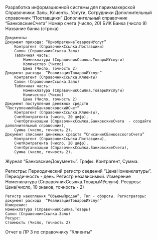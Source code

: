 Разработка информационной системы для парикмахерской
Справочники:
	Залы, 
	Клиенты, 
	Услуги, 
	Сотрудники
	Дополнительный справочник “Поставщики”
	Дополнительный справочник “БанковскиеСчета”
		Номер счета (число, 20)
		БИК Банка (число 9)
		Название банка (строка)

	Документы:
	Документ прихода: “ПриобретениеТоваровИУслуг”
		Контрагент (СправочникСсылка.Поставщики)
		Салон (СправочникСсылка.Залы)
		Табличная часть:
			Номенклатура (СправочникСсылка.ТоварыИУслуги)
			Количество (Число)
			Цена (Число, точность 2)
	Документ расхода  “РеализацияТоваровИУслуг”
		Контрагент (СправочникСсылка.Клиенты)
		Салон (СправочникСсылка.Залы)
		Табличная часть:
			Номенклатура (СправочникСсылка.ТоварыИУслуги)
			Количество (Число)
			Цена (Число, точность 2)
	Документ поступления денежных средств “ПоступлениеНаБанковсковскийСчет”
		Контрагент (СправочникСсылка.Клиенты),
		СчетКонтрагента (число, 20 цифр), 
		СчетОрганизации (СправочникСсылка.БанковскиеСчета  - создайте дополнительный справочник),
		Сумма (число, точность 2).
	Документ списания денежных средств “СписаниеСБанковскогоСчета”
		Контрагент (СправочникСсылка.Поставщики),
		СчетКонтрагента (число, 20 цифр), 
		СчетОрганизации (СправочникСсылка.БанковскиеСчета),
		Сумма (число, точность 2).
Журнал “БанковскиеДокументы”.
	Графы:
	Контрагент, 
	Сумма.

Регистры:
	Периодический регистр сведений  “ЦенаНоменклатуры”.
	Периодичность - день. Регистр независимый.
	Измерение 
	Номенклатура (СправочникСсылка.ТоварыИУслуги).
	Ресурсы: 
	Цена(число, 10 знаков, точность - 2)

	Регистр накопления “ОбъемыПродаж”. Тип - обороты. Регистраторы: документ расхода  “РеализацияТоваровИУслуг”
	Измерение:
	Номенклатура (СправочникСсылка.Товары) 
	Салон (СправочникСсылка.Залы)
	Ресурс:
	Стоимость (Число, точность 2)

Отчет в ЛР 3 по справочнику “Клиенты”
